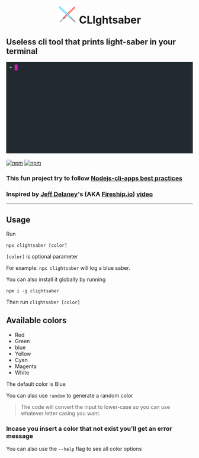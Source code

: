 # <center> <img alt=lightsabers src="./.github/lightsabers.png" width="50" height="50"> CLIghtsaber </center>

## Useless cli tool that prints light-saber in your terminal

![Demo animation](./.github/demo-animation.gif)

[![npm](https://img.shields.io/npm/v/clightsaber?logo=npm&label=version)](https://www.npmjs.com/package/clightsaber)
[![npm](https://img.shields.io/npm/dw/clightsaber?label=npm)](https://www.npmjs.com/package/clightsaber)

### This fun project try to follow [Nodejs-cli-apps best practices](https://github.com/lirantal/nodejs-cli-apps-best-practices)

### Inspired by [Jeff Delaney](https://github.com/codediodeio)'s (AKA [Fireship.io](https://www.youtube.com/channel/UCsBjURrPoezykLs9EqgamOA)) [video](https://youtu.be/_oHByo8tiEY)

---

## Usage

Run

```shell
npx clightsaber [color]
```

`[color]` is optional parameter

For example: `npx clightsaber` will log a blue saber.

You can also install it globally by running

```shell
npm i -g clightsaber
```

Then run `clightsaber [color]`

## Available colors

- Red
- Green
- blue
- Yellow
- Cyan
- Magenta
- White

The default color is Blue

You can also use `random` to generate a random color

> The code will convert the input to lower-case so you can use whatever letter casing you want.

### Incase you insert a color that not exist you'll get an error message

You can also use the `--help` flag to see all color options
